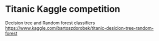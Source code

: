# Titanic Kaggle competition  
Decision tree and Random forest classifiers  
https://www.kaggle.com/bartoszdorobek/titanic-desicion-tree-random-forest
